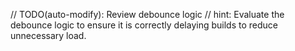 // TODO(auto-modify): Review debounce logic
// hint: Evaluate the debounce logic to ensure it is correctly delaying builds to reduce unnecessary load.
